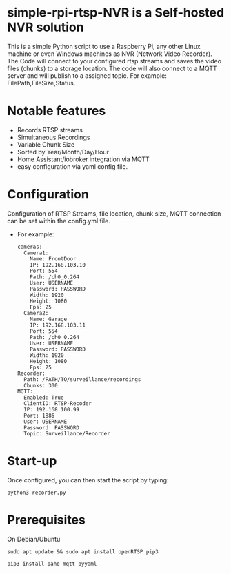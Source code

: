 # simple-rpi-rtsp-NVR is a Self-hosted NVR solution
This is a simple Python script to use a Raspberry Pi, any other Linux machine or even Windows machines as NVR (Network Video Recorder).
The Code will connect to your configured rtsp streams and saves the video files (chunks) to a storage location.
The code will also connect to a MQTT server and will publish to a assigned topic. For example: FilePath,FileSize,Status.

# Notable features
- Records RTSP streams
- Simultaneous Recordings
- Variable Chunk Size
- Sorted by Year/Month/Day/Hour
- Home Assistant/iobroker integration via MQTT
- easy configuration via yaml config file.

# Configuration
Configuration of RTSP Streams, file location, chunk size, MQTT connection can be set within the config.yml file.

- For example:
   ```
   cameras:
     Camera1:
       Name: FrontDoor
       IP: 192.168.103.10
       Port: 554
       Path: /ch0_0.264
       User: USERNAME
       Password: PASSWORD
       Width: 1920
       Height: 1080
       Fps: 25
     Camera2:
       Name: Garage
       IP: 192.168.103.11
       Port: 554
       Path: /ch0_0.264
       User: USERNAME
       Password: PASSWORD
       Width: 1920
       Height: 1080
       Fps: 25
   Recorder:
     Path: /PATH/TO/surveillance/recordings
     Chunks: 300
   MQTT:
     Enabled: True
     ClientID: RTSP-Recoder
     IP: 192.168.100.99
     Port: 1886
     User: USERNAME
     Password: PASSWORD
     Topic: Surveillance/Recorder
     ```

# Start-up
 Once configured, you can then start the script by typing:

```
python3 recorder.py
```

# Prerequisites
On Debian/Ubuntu
```
sudo apt update && sudo apt install openRTSP pip3
```
```
pip3 install paho-mqtt pyyaml
```
